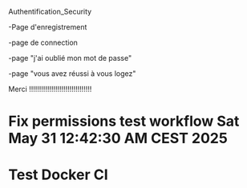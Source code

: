 Authentification_Security


-Page d'enregistrement

-page de connection

-page "j'ai oublié mon mot de passe"

-page "vous avez réussi à vous logez"


Merci !!!!!!!!!!!!!!!!!!!!!!!!!!!!!!!

# Fix permissions test workflow Sat May 31 12:42:30 AM CEST 2025
# Test Docker CI
